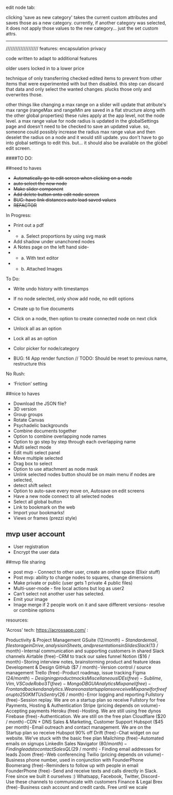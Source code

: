 edit node tab:

clicking 'save as new category' takes the current custom attributes and saves
those as a new category. 
currently, if another category was selected,
it does not apply those values to the new category... just the set custom attrs.

---


 ////////////////////
features:
encapsulation
privacy


code written to adapt to additional features

older users locked in to a lower price

technique of only transferring checked edited items
to prevent from other items that were
experimented with but then disabled. this step
can discard that data and only select the wanted
changes. plucks those only and overwrites those.

other things like changing a max range on a slider
will update that atribute's max range (rangeMax and rangeMin
are saved in a flat structure along with the other global
properties) these rules apply at the app level,
not the node level. a max range value for node radius
is updated in the globalSettings page and doesn't
need to be checked to save an updated value.
so, someone could possibly increase the radius max range value
and then deselet the radius on a node and it would still update.
you don't have to go into global settings to edit this.
but... it should also be available on the globel edit
screen.



####TO DO:

##need to haves
+ ~~Automatically go to edit screen when clicking on a node~~
+ ~~auto select the new node~~
+ ~~Make slider component~~
+ ~~Add delete button onto edit node screen~~
+ ~~BUG: have link distances auto load saved values~~
+ ~~REFACTOR~~

In Progress:

+ Print out a pdf
+  - a. Select proportions by using svg mask
+ Add shadow under unanchored nodes
+ A Notes page on the left hand side- 
+  - a. With text editor
+  - b. Attached Images

To Do:
+ Write undo history with timestamps
+ If no node selected, only show add node, no edit options
+ Create up to five documents
+ Click on a node, then option to create connected node on next click
+ Unlock all as an option
+ Lock all as an option
+ Color picker for node/category

+ BUG:  f4 App render  function        // TODO: Should be reset to previous name, restructure this


No Rush:
+ ‘Friction’ setting



##nice to haves
+ Download the JSON file?
+ 3D version
+ Group groups
+ Rotate Canvas
+ Psychadelic backgrounds
+ Combine documents together
+ Option to combine overlapping node names
+ Option to go step by step through each overlapping name
+ Multi select mode
+ Edit multi select panel
+ Move multiple selected
+ Drag box to select
+ Option to use attachment as node mask
+ Unlink selected nodes button should be on main menu if nodes are selected,
+ detect shift select
+ Option to auto-save every move on, Autosave on edit screens
+ Have a new node connect to all selected nodes
+ Select all global button
+ Link to bookmark on the web
+ Import your bookmarks!
+ Views or frames (prezzi style)

## mvp user account
+ User registration
+ Encrypt the user data

##mvp file sharing

+ post mvp - Connect to other user, create an online space (Elixir stuff)
+ Post mvp: ability to change nodes to squares, change dimensions
+ Make private or public (user gets 1 private 4 public files)
+ Multi-user-mode - fire local actions but log as user2
+ Can’t select not another user has selected.
+ Emit your image
+ Image merge  if 2 people work on it and save different versions- resolve or combine options



resources:

'Across' tech: https://acrossapp.com/ :

Productivity & Project Management
GSuite ($12 / month) - Standard email, file storage in Drive, analysis in Sheets, and presentations in Slides
Slack ($13 / month) - Internal communication and supporting customers in shared Slack channels
Airtable (free) - CRM to track our sales funnel
Notion ($16 / month) - Storing interview notes, brainstorming product and feature ideas
Development & Design
GitHub ($7 / month) - Version control / source management
Trello (free) - Product roadmap, issue tracking
Figma ($24 / month) - Designing product mocks
Miscellaneous IDEs (free) - Sublime, Vim, VSCode
Robo 3T (free) - MongoDB GUI
Analytics
Mixpanel (free) - Front and backend analytics. We are on a startup plan so receive Mixpanel for free for up to 250K MTUs
Sentry ($26 / month) - Error logging and reporting
Fullstory (free) - Session replay. We are on a startup plan so receive Fullstory for free
Payments, Hosting & Authentication
Stripe (pricing depends on volume) - Accepting payments
Heroku (free) - Hosting. We are still using free dynos
Firebase (free) - Authentication. We are still on the free plan
Cloudflare ($20 / month) - CDN + DNS
Sales & Marketing, Customer Support
Hubspot ($45 per month) - Email outreach and contact management. We are on the Startup plan so receive Hubspot 90% off
Drift (free) - Chat widget on our website. We've stuck with the basic free plan
Mailchimp (free) - Automated emails on signups
LinkedIn Sales Navigator ($80 / month) - Finding leads to contact
SalesQL ($29 / month) - Finding email addresses for leads
Zoom (free) - Web conferencing
Twilio (pricing depends on volume) - Business phone number, used in conjunction with FounderPhone
Boomerang (free) - Reminders to follow up with people in email
FounderPhone (free) - Send and receive texts and calls directly in Slack. Free since we built it ourselves :)
Whatsapp, Facebook, Twitter, Discord - Use these channels to communicate with customers
Finance & Legal
Brex (free) - Business cash account and credit cards. Free until we scale